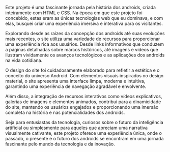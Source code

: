 Este projeto é uma fascinante jornada pela história dos androids, criada inteiramente com HTML e CSS. 
Na época em que este projeto foi concebido, estas eram as únicas tecnologias web que eu dominava, e com elas, busquei criar uma experiência imersiva e interativa para os visitantes.

Explorando desde as raízes da concepção dos androids até suas evoluções mais recentes, o site utiliza uma variedade de recursos para proporcionar uma experiência rica aos usuários. 
Desde links informativos que conduzem a páginas detalhadas sobre marcos históricos, até imagens e vídeos que ilustram vividamente os avanços tecnológicos e as aplicações dos androids na vida cotidiana.

O design do site foi cuidadosamente elaborado para refletir a estética e o conceito do universo Android. 
Com elementos visuais inspirados no design material, o site apresenta uma interface limpa, moderna e intuitiva, garantindo uma experiência de navegação agradável e envolvente.

Além disso, a integração de recursos interativos como vídeos explicativos, galerias de imagens e elementos animados, contribui para a dinamicidade do site, mantendo os usuários engajados e proporcionando uma imersão completa na história e nas potencialidades dos androids.

Seja para entusiastas da tecnologia, curiosos sobre o futuro da inteligência artificial ou simplesmente para aqueles que apreciam uma narrativa visualmente cativante, este projeto oferece uma experiência única, onde o passado, o presente e o futuro dos androids se encontram em uma jornada fascinante pelo mundo da tecnologia e da inovação.
